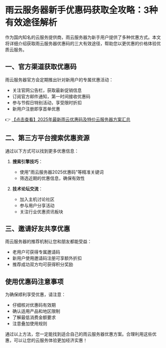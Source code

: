 # 雨云服务器新手优惠码获取全攻略：3种有效途径解析

作为国内知名的云服务提供商，雨云服务器为新手用户提供了多种优惠方式。本文将详细介绍获取雨云服务器优惠码的三大有效途径，帮助您以更优惠的价格体验优质云服务。

## 一、官方渠道获取优惠码

雨云服务器官方会定期推出针对新用户的专属优惠活动：

- 关注官网公告栏，获取最新促销信息
- 订阅官方邮件通知，第一时间接收优惠码
- 参与节假日特别活动，享受限时折扣
- 新用户注册即享首单优惠

👉 [【点击查看】2025年最新雨云优惠码及特价云服务器方案汇总](https://bit.ly/RainYun)

## 二、第三方平台搜索优惠资源

通过以下方式可以找到更多优惠信息：

1. **搜索引擎技巧**：
   - 使用"雨云服务器2025优惠码"等精准关键词
   - 筛选近期的优惠信息，确保有效性

2. **技术论坛交流**：
   - 加入主机讨论社区
   - 参与用户分享活动
   - 关注行业优惠资讯板块

## 三、邀请好友共享优惠

雨云服务器的推荐机制让您和朋友都能受益：

- 老用户可获得专属邀请码
- 新用户使用邀请码注册可享额外折扣
- 推荐成功双方均可获得积分奖励

## 使用优惠码注意事项

为确保顺利享受优惠，请注意：

- 仔细核对优惠码有效期
- 确认适用产品和地区限制
- 了解最低消费金额要求
- 注意叠加使用规则

通过以上方法，您一定能找到适合自己的雨云服务器优惠方案。合理利用这些优惠，可以让您的云服务体验更加经济实惠！